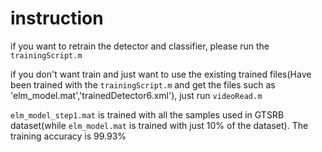 # instruction

if you want to retrain the detector and classifier, please run the `trainingScript.m`

if you don't want train and just want to use the existing trained files(Have been trained with the `trainingScript.m` and get the files such as 'elm_model.mat','trainedDetector6.xml'), just run `videoRead.m`

`elm_model_step1.mat` is trained with all the samples used in GTSRB dataset(while `elm_model.mat` is trained with just 10% of the dataset).  The training accuracy is 99.93%
